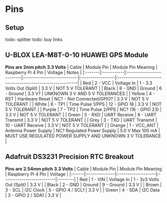 # Pins
## Setup
todo: splitter
todo: buy links

## U-BLOX LEA-M8T-0-10 HUAWEI GPS Module
**Pins are 2mm pitch**
**3.3 Volts**
| Cable  | Module Pin | Module Pin Meaning       | Raspberry Pi 4 Pin         | Voltage                 | Notes                                                     |
|:-------|:-----------|:-------------------------|:---------------------------|:-----------------|:----------------------------------------------------------|
| Red    | 2 - VCC        | Voltage In           | 1 - 3.3 Volts Out (Split)  | 3.3 V            | NOT 5 V TOLERANT                                          |
| Black  | 8 - GND        | Ground               | 6 - Ground                | 3.3 V?           | UNKNOWN 3 V AND 5 V TOLERANCES                            |
| Yellow | 4 - RST        | Hardware Reset       | NC? - Not Connected/GPIO?  | 3.3 V            | NOT 5 V TOLERANT                                          |
| White  | 6 - TP1        | Time Pulse 1/PPS     | 12 - GPIO 18               | 3.3 V            | NOT 5 V TOLERANT                                          |
| Purple | 7 - TP2        | Time Pulse 2/PPS     | NC? (16 - GPIO 23)               | 3.3 V            | NOT 5 V TOLERANT                                          |
| Green  | 5 - RXD        | UART Receive         | 8 - UART Transmit          | 3.3 V            | NOT 5 V TOLERANT                                          |
| Grey   | 3 - TXD        | UART Transmit      | 10 - UART Receive          | 3.3  V           | NOT 5 V TOLERANT                                          |
| Orange | 1 - VCC_ANT    | Antenna Power Supply | NC? Regulated Power Supply | 5.0 V Max 100 mA   | MUST USE REGULATED POWER SUPPLY AND UNKNOWN 3 V TOLERANCE |

## Adafruit DS3231 Precision RTC Breakout
**Pins are 2.54mm pitch**
**3.3 Volts**
| Cable | Module Pin    | Module Pin Meaning | Raspberry Pi 4 Pin        | Voltage |
|:------|:--------------|:-------------------|:--------------------------|:--------|
| Red   | 1 - VIN       | Voltage In         | 1 - 3v3 Volts Out (Split) | 3.3 V   |
| Black | 2 - GND       | Ground             | 9 - Ground                | 3.3 V   |
| Brown | 3 - SCL       | I2C Clock          | 5 - GPIO 4 / SCL1         | 3.3 V   |
| Green | 4 - SDA       | I2C Data           | 3 - GPIO 2 / SDA1         | 3.3 V   |